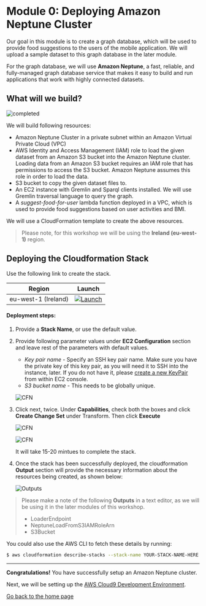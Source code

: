 # Module 0: Deploying Amazon Neptune Cluster

Our goal in this module is to create a graph database, which will be used to provide food suggestions to the users of the mobile application. We will upload a sample dataset to this graph database in the later module.

For the graph database, we will use **Amazon Neptune**, a fast, reliable, and fully-managed graph database service that makes it easy to build and run applications that work with highly connected datasets.

## What will we build?

![completed](../images/image-neptune-completed.png)

We will build following resources:
- Amazon Neptune Cluster in a private subnet within an Amazon Virtual Private Cloud (VPC)
- AWS Identity and Access Management (IAM) role to load the given dataset from an Amazon S3 bucket into the Amazon Neptune cluster. Loading data from an Amazon S3 bucket requires an IAM role that has permissions to access the S3 bucket. Amazon Neptune assumes this role in order to load the data.
- S3 bucket to copy the given dataset files to.
- An EC2 instance with Gremlin and Sparql clients installed. We will use Gremlin traversal language to query the graph.
- A *suggest-food-for-user* lambda function deployed in a VPC, which is used to provide food suggestions based on user activities and BMI.

We will use a CloudFormation template to create the above resources.

>Please note, for this workshop we will be using the **Ireland (eu-west-1)** region.

## Deploying the Cloudformation Stack

Use the following link to create the stack. 

Region| Launch
------|-----
eu-west-1 (Ireland) | [![Launch](../images/cloudformation-launch-stack-button.png)](https://eu-west-1.console.aws.amazon.com/cloudformation/home?region=eu-west-1#/stacks/new?stackName=reinvent-calorietracker-module0&templateURL=https://s3.eu-west-1.amazonaws.com/aws-appsync-calorie-tracker-master/0_NEPTUNE/templates/main.yaml)


 #### Deployment steps:
1. Provide a **Stack Name**, or use the default value.
2. Provide following parameter values under **EC2 Configuration** section and leave rest of the parameters with default values.
    - *Key pair name* - Specify an SSH key pair name.  Make sure you have the private key of this key pair, as you will need it to SSH into the instance, later. If you do not have it, please [create a new KeyPair](https://docs.aws.amazon.com/AWSEC2/latest/UserGuide/ec2-key-pairs.html#having-ec2-create-your-key-pair) from within EC2 console.
    - *S3 bucket name* - This needs to be globally unique.

    ![CFN](../images/image-cfn-inputs.png)

3. Click next, twice. Under **Capabilities**, check both the boxes and click **Create Change Set** under Transform. Then click **Execute**

    ![CFN](../images/image-cfn-capability.png)

    ![CFN](../images/image-cfn-execute.png)

    It will take 15-20 mintues to complete the stack.

4. Once the stack has been successfully deployed, the cloudformation **Output** section will provide the necessary information about the resources being created, as shown below:

    ![Outputs](../images/cfn_outputs.png)

> Please make a note of the following **Outputs** in a text editor, as we will be using it in the later modules of this workshop.
> - LoaderEndpoint
> - NeptuneLoadFromS3IAMRoleArn
> - S3Bucket

  You could also use the AWS CLI to fetch these details by running:

```bash
$ aws cloudformation describe-stacks --stack-name YOUR-STACK-NAME-HERE --query 'Stacks[0].Outputs'
``` 

---
**Congratulations!** You have successfully setup an Amazon Neptune cluster.

Next, we will be setting up the [AWS Cloud9 Development Environment](../1_AWS_Cloud9/README.md).

[Go back to the home page](../README.md)